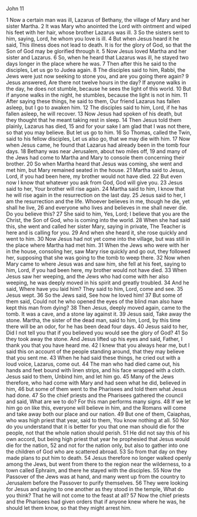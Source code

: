 John 11

1	Now a certain man was ill, Lazarus of Bethany, the village of Mary and her sister Martha.
2	It was Mary who anointed the Lord with ointment and wiped his feet with her hair, whose brother Lazarus was ill.
3	So the sisters sent to him, saying, Lord, he whom you love is ill.
4	But when Jesus heard it he said, This illness does not lead to death. It is for the glory of God, so that the Son of God may be glorified through it.
5	Now Jesus loved Martha and her sister and Lazarus.
6	So, when he heard that Lazarus was ill, he stayed two days longer in the place where he was.
7	Then after this he said to the disciples, Let us go to Judea again.
8	The disciples said to him, Rabbi, the Jews were just now seeking to stone you, and are you going there again?
9	Jesus answered, Are there not twelve hours in the day? If anyone walks in the day, he does not stumble, because he sees the light of this world.
10	But if anyone walks in the night, he stumbles, because the light is not in him.
11	After saying these things, he said to them, Our friend Lazarus has fallen asleep, but I go to awaken him.
12	The disciples said to him, Lord, if he has fallen asleep, he will recover.
13	Now Jesus had spoken of his death, but they thought that he meant taking rest in sleep.
14	Then Jesus told them plainly, Lazarus has died,
15	and for your sake I am glad that I was not there, so that you may believe. But let us go to him.
16	So Thomas, called the Twin, said to his fellow disciples, Let us also go, that we may die with him.
17	Now when Jesus came, he found that Lazarus had already been in the tomb four days.
18	Bethany was near Jerusalem, about two miles off,
19	and many of the Jews had come to Martha and Mary to console them concerning their brother.
20	So when Martha heard that Jesus was coming, she went and met him, but Mary remained seated in the house.
21	Martha said to Jesus, Lord, if you had been here, my brother would not have died.
22	But even now I know that whatever you ask from God, God will give you.
23	Jesus said to her, Your brother will rise again.
24	Martha said to him, I know that he will rise again in the resurrection on the last day.
25	Jesus said to her, I am the resurrection and the life. Whoever believes in me, though he die, yet shall he live,
26	and everyone who lives and believes in me shall never die. Do you believe this?
27	She said to him, Yes, Lord; I believe that you are the Christ, the Son of God, who is coming into the world.
28	When she had said this, she went and called her sister Mary, saying in private, The Teacher is here and is calling for you.
29	And when she heard it, she rose quickly and went to him.
30	Now Jesus had not yet come into the village, but was still in the place where Martha had met him.
31	When the Jews who were with her in the house, consoling her, saw Mary rise quickly and go out, they followed her, supposing that she was going to the tomb to weep there.
32	Now when Mary came to where Jesus was and saw him, she fell at his feet, saying to him, Lord, if you had been here, my brother would not have died.
33	When Jesus saw her weeping, and the Jews who had come with her also weeping, he was deeply moved in his spirit and greatly troubled.
34	And he said, Where have you laid him? They said to him, Lord, come and see.
35	Jesus wept.
36	So the Jews said, See how he loved him!
37	But some of them said, Could not he who opened the eyes of the blind man also have kept this man from dying?
38	Then Jesus, deeply moved again, came to the tomb. It was a cave, and a stone lay against it.
39	Jesus said, Take away the stone. Martha, the sister of the dead man, said to him, Lord, by this time there will be an odor, for he has been dead four days.
40	Jesus said to her, Did I not tell you that if you believed you would see the glory of God?
41	So they took away the stone. And Jesus lifted up his eyes and said, Father, I thank you that you have heard me.
42	I knew that you always hear me, but I said this on account of the people standing around, that they may believe that you sent me.
43	When he had said these things, he cried out with a loud voice, Lazarus, come out.
44	The man who had died came out, his hands and feet bound with linen strips, and his face wrapped with a cloth. Jesus said to them, Unbind him, and let him go.
45	Many of the Jews therefore, who had come with Mary and had seen what he did, believed in him,
46	but some of them went to the Pharisees and told them what Jesus had done.
47	So the chief priests and the Pharisees gathered the council and said, What are we to do? For this man performs many signs.
48	If we let him go on like this, everyone will believe in him, and the Romans will come and take away both our place and our nation.
49	But one of them, Caiaphas, who was high priest that year, said to them, You know nothing at all.
50	Nor do you understand that it is better for you that one man should die for the people, not that the whole nation should perish.
51	He did not say this of his own accord, but being high priest that year he prophesied that Jesus would die for the nation,
52	and not for the nation only, but also to gather into one the children of God who are scattered abroad.
53	So from that day on they made plans to put him to death.
54	Jesus therefore no longer walked openly among the Jews, but went from there to the region near the wilderness, to a town called Ephraim, and there he stayed with the disciples.
55	Now the Passover of the Jews was at hand, and many went up from the country to Jerusalem before the Passover to purify themselves.
56	They were looking for Jesus and saying to one another as they stood in the temple, What do you think? That he will not come to the feast at all?
57	Now the chief priests and the Pharisees had given orders that if anyone knew where he was, he should let them know, so that they might arrest him.

